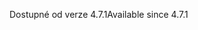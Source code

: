 <span data-ttu-id="db7a1-101">Dostupné od verze 4.7.1</span><span class="sxs-lookup"><span data-stu-id="db7a1-101">Available since 4.7.1</span></span>